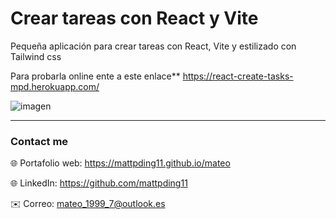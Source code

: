 

# Crear tareas con React y Vite

Pequeña aplicación para crear tareas con React, Vite y estilizado con Tailwind css

Para probarla online ente a este enlace** https://react-create-tasks-mpd.herokuapp.com/

![imagen](https://user-images.githubusercontent.com/56937766/184550377-7ec6a6de-1dfa-4bbc-a8ab-8e1c5597c663.png)

---

### Contact me
 
🌐 Portafolio web: https://mattpding11.github.io/mateo 
  
🌐 LinkedIn: https://github.com/mattpding11
  
✉️ Correo: mateo_1999_7@outlook.es
